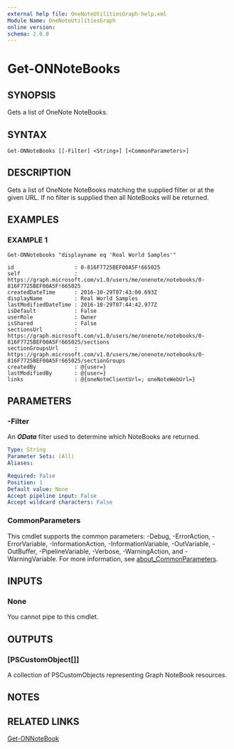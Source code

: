 ```yaml
---
external help file: OneNoteUtilitiesGraph-help.xml
Module Name: OneNoteUtilitiesGraph
online version:
schema: 2.0.0
---
```


# Get-ONNoteBooks

## SYNOPSIS
Gets a list of OneNote NoteBooks.

## SYNTAX

```
Get-ONNoteBooks [[-Filter] <String>] [<CommonParameters>]
```

## DESCRIPTION
Gets a list of OneNote NoteBooks matching the supplied filter or at the given URL.
If no filter is supplied then all NoteBooks will be returned.

## EXAMPLES

### EXAMPLE 1
```
Get-ONNotebooks "displayname eq 'Real World Samples'"

id                   : 0-816F7725BEF00A5F!665025
self                 : https://graph.microsoft.com/v1.0/users/me/onenote/notebooks/0-816F7725BEF00A5F!665025
createdDateTime      : 2016-10-29T07:43:00.693Z
displayName          : Real World Samples
lastModifiedDateTime : 2016-10-29T07:44:42.977Z
isDefault            : False
userRole             : Owner
isShared             : False
sectionsUrl          : https://graph.microsoft.com/v1.0/users/me/onenote/notebooks/0-816F7725BEF00A5F!665025/sections
sectionGroupsUrl     : https://graph.microsoft.com/v1.0/users/me/onenote/notebooks/0-816F7725BEF00A5F!665025/sectionGroups
createdBy            : @{user=}
lastModifiedBy       : @{user=}
links                : @{oneNoteClientUrl=; oneNoteWebUrl=}
```

## PARAMETERS

### -Filter
An ***OData*** filter used to determine which NoteBooks are returned.

```yaml
Type: String
Parameter Sets: (All)
Aliases:

Required: False
Position: 1
Default value: None
Accept pipeline input: False
Accept wildcard characters: False
```

### CommonParameters
This cmdlet supports the common parameters: -Debug, -ErrorAction, -ErrorVariable, -InformationAction, -InformationVariable, -OutVariable, -OutBuffer, -PipelineVariable, -Verbose, -WarningAction, and -WarningVariable. For more information, see [about_CommonParameters](http://go.microsoft.com/fwlink/?LinkID=113216).

## INPUTS

### None
You cannot pipe to this cmdlet.
## OUTPUTS

### [PSCustomObject[]]
A collection of PSCustomObjects representing Graph NoteBook resources.
## NOTES

## RELATED LINKS

[Get-ONNoteBook](Get-ONNoteBook.md)

